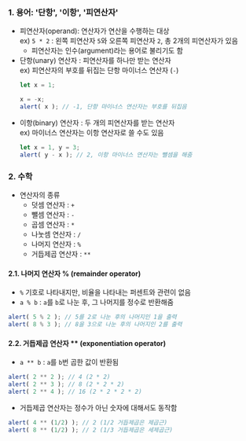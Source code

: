 ### 1. 용어: '단항', '이항', '피연산자'
- 피연산자(operand): 연산자가 연산을 수행하는 대상  
    ex) `5 * 2` : 왼쪽 피연산자 `5`와 오른쪽 피연산자 `2`, 총 2개의 피연산자가 있음
    - 피연산자는 인수(argument)라는 용어로 불리기도 함
- 단항(unary) 연산자 : 피연산자를 하나만 받는 연산자  
    ex) 피연산자의 부호를 뒤집는 단항 마이너스 연산자 (`-`)
    ``` javascript
    let x = 1;

    x = -x;
    alert( x ); // -1, 단항 마이너스 연산자는 부호를 뒤집음
    ```
- 이항(binary) 연산자 : 두 개의 피연산자를 받는 연산자  
    ex) 마이너스 연산자는 이항 연산자로 쓸 수도 있음
    ``` javascript
    let x = 1, y = 3;
    alert( y - x ); // 2, 이항 마이너스 연산자는 뺄셈을 해줌
    ```

### 2. 수학
- 연산자의 종류
    - 덧셈 연산자 : `+`
    - 뺄셈 연산자 : `-`
    - 곱셈 연산자 : `*`
    - 나눗셈 연산자 : `/`
    - 나머지 연산자 : `%`
    - 거듭제곱 연산자 : `**`

#### 2.1. 나머지 연산자 % (remainder operator)
- `%` 기호로 나타내지만, 비율을 나타내는 퍼센트와 관련이 없음
- `a % b` : `a`를 `b`로 나눈 후, 그 나머지를 정수로 반환해줌
``` javascript
alert( 5 % 2 ); // 5를 2로 나눈 후의 나머지인 1을 출력
alert( 8 % 3 ); // 8을 3으로 나눈 후의 나머지인 2를 출력
```

#### 2.2. 거듭제곱 연산자 ** (exponentiation operator)
- `a ** b` : `a`를 `b`번 곱한 값이 반환됨
``` javascript
alert( 2 ** 2 ); // 4 (2 * 2)
alert( 2 ** 3 ); // 8 (2 * 2 * 2)
alert( 2 ** 4 ); // 16 (2 * 2 * 2 * 2)
```

- 거듭제곱 연산자는 정수가 아닌 숫자에 대해서도 동작함
``` javascript
alert( 4 ** (1/2) ); // 2 (1/2 거듭제곱은 제곱근)
alert( 8 ** (1/2) ); // 2 (1/3 거듭제곱은 세제곱근)
```